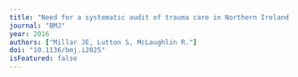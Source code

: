 ```yaml
---
title: "Need for a systematic audit of trauma care in Northern Ireland."
journal: "BMJ"
year: 2016
authors: ["Millar JE, Lutton S, McLaughlin R."]
doi: "10.1136/bmj.i2025"
isFeatured: false
---
```

